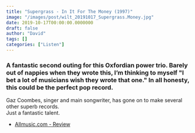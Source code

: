 ```yaml
---
title: "Supergrass - In It For The Money (1997)"
image: "/images/post/wilt_20191017_Supergrass.Money.jpg"
date: 2019-10-17T00:00:00.0000000
draft: false
author: "David"
tags: []
categories: ["Listen"]
---
```

### A fantastic second outing for this Oxfordian power trio. Barely out of nappies when they wrote this, I’m thinking to myself  "I bet a lot of musicians wish they wrote that one." In all honesty, this could be the perfect pop record. 

 Gaz Coombes, singer and main songwriter, has gone on to make several other superb records.   
Just a fantastic talent.

-  [Allmusic.com - Review](https://www.allmusic.com/album/in-it-for-the-money-mw0000021284)